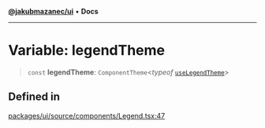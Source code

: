 [**@jakubmazanec/ui**](../README.md) • **Docs**

---

# Variable: legendTheme

> `const` **legendTheme**: `ComponentTheme`\<_typeof_
> [`useLegendTheme`](../functions/useLegendTheme.md)\>

## Defined in

[packages/ui/source/components/Legend.tsx:47](https://github.com/jakubmazanec/tools/blob/053e1fea9cfce27a70a78b00a30cdd281cb0a72b/packages/ui/source/components/Legend.tsx#L47)
